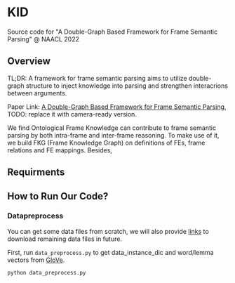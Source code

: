 # KID
Source code for "A Double-Graph Based Framework for Frame Semantic Parsing" @ NAACL 2022
## Overview
TL;DR: A framework for frame semantic parsing aims to utilize double-graph structure to inject knowledge into parsing and strengthen interacrions between arguments.

Paper Link: [A Double-Graph Based Framework for Frame Semantic Parsing](https://openreview.net/pdf?id=STUnTbwKMXm), TODO: replace it with camera-ready version.

We find Ontological Frame Knowledge can contribute to frame semantic parsing by both intra-frame and inter-frame reasoning. To make use of it, we build FKG (Frame Knowledge Graph) on definitions of FEs, frame relations and FE mappings. Besides, 

## Requirments

## How to Run Our Code?
### Datapreprocess
You can get some data files from scratch, we will also provide [links](https://drive.google.com/drive/folders/1MRqhlWwHsAVnwH-HUb8990nTasvkK-fR?usp=sharing) to download remaining data files in future.


First, run `data_preprocess.py` to get data_instance_dic and word/lemma vectors from [GloVe](https://nlp.stanford.edu/projects/glove/).
```
python data_preprocess.py
```



